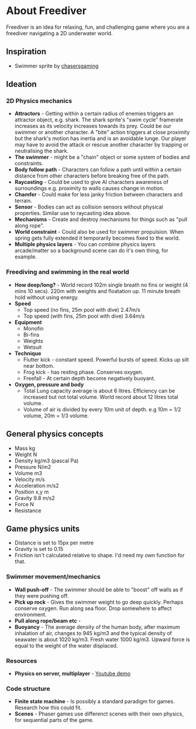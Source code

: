 # About Freediver
Freediver is an idea for relaxing, fun, and challenging game where you are a freediver navigating a 2D underwater world.

## Inspiration

* Swimmer sprite by [chasersgaming](https://opengameart.org/users/chasersgaming)

## Ideation

### 2D Physics mechanics

* **Attractors** - Getting within a certain radius of enemies triggers an attractor object, e.g. shark. The shark sprite's "swim cycle" framerate increases as its velocity increases towards its prey. Could be our swimmer or another character. A "bite" action triggers at close proximity but the shark's motion has inertia and is an avoidable lunge. Our player may have to avoid the attack or rescue another character by trapping or neutralising the shark.
* **The swimmer** - might be a "chain" object or some system of bodies and constraints.
* **Body follow path** - Characters can follow a path until within a certain distance from other characters before breaking free of the path.
* **Raycasting** - Could be used to give AI characters awareness of surroundings e.g. proximity to walls causes change in motion.
* **Chamfer** - Could make for less janky friction between characters and terrain.
* **Sensor** - Bodies can act as collision sensors without physical properties. Similar use to raycasting idea above.
* **Mechanisms** - Create and destroy mechanisms for things such as "pull along rope".
* **World constraint** - Could also be used for swimmer propulsion. When spring gets fully extended it temporarily becomes fixed to the world.
* **Multiple physics layers** - You can combine physics layers arcade/matter so a background scene can do it's own thing, for example.

### Freediving and swimming in the real world
* **How deep/long?** - World record 102m single breath no fins or weight (4 mins 10 secs). 220m with weights and floatation up. 11 minute breath hold without using energy.
* **Speed** 
    - Top speed (no fins, 25m pool with dive) 2.47m/s
    - Top speed (with fins, 25m pool with dive) 3.64m/s
* **Equipment**
    - Monofin
    - Bi-fins
    - Weights
    - Wetsuit
* **Technique**
    - Flutter kick - constant speed. Powerful bursts of speed. Kicks up silt near bottom.
    - Frog kick - has resting phase. Conserves oxygen.
    - Freefall - At certain depth become negatively buoyant.
* **Oxygen, pressure and body**
    - Total Lung capacity average is about 6 litres. Efficiency can be increased but not total volume. World record about 12 litres total volume.
    - Volume of air is divided by every 10m unit of depth. e.g 10m = 1/2 volume, 20m = 1/3 volume.

## General physics concepts
* Mass kg
* Weight N
* Density kg/m3 (pascal Pa)
* Pressure N/m2
* Volume m3
* Velocity m/s
* Acceleration m/s2
* Position x,y m
* Gravity 9.8 m/s2
* Force N
* Resistance

## Game physics units
* Distance is set to 15px per metre
* Gravity is set to 0.15
* Friction isn't calculated relative to shape. I'd need my own function for that.


### Swimmer movement/mechanics

* **Wall push-off** - The swimmer should be able to "boost" off walls as if they were pushing off.
* **Pick up rock** - Gives the swimmer weight to go deep quickly. Perhaps conserve oxygen. Run along sea floor. Drop somewhere to affect environment.
* **Pull along rope/beam etc** - 
* **Buoyancy** - The average density of the human body, after maximum inhalation of air, changes to 945 kg/m3 and the typical density of seawater is about 1020 kg/m3. Fresh water 1000 kg/m3. Upward force is equal to the weight of the water displaced.

### Resources

* **Physics on server, multiplayer** - [Youtube demo](https://www.youtube.com/watch?v=n8gJQEfA18s)

### Code structure

* **Finite state machine** - Is possibly a standard paradigm for games. Research how this could fit.
* **Scenes** - Phaser games use differenct scenes with their own physics, for sequential parts of the game.
